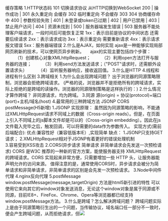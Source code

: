 缓存策略
1.HTTP状态码
101     切换请求协议 从HTTP切换到WebSocket
200	|	操作成功	|
301     永久重定向 会缓存
302     临时重定向  不会缓存
303
304     协商缓存命中
400	|	参数校验失败	|
401 |	未登录或token已过期	|
402	|	用户已禁用	|
403	|	禁止用户访问	|
404	|	资源未找到	|
500	|	服务器端发生错误	|
503     服务器不能处理客户端请求，一段时间后可能恢复正常
1xx：表示目前是协议的中间状态 还需要后续请求
2xx：表示请求成功
3xx：表示重定向 需要重新请求
4xx：表示请求报文错误
5xx：服务器端错误
2.什么是AJAX，如何实现
    ajax是一种能够实现局部网页刷新的技术，可以使网页异步刷新。
        ajax的实现主要包括四个步骤：
            （1）创建核心对象XMLhttpRequest；
            （2）利用open方法打开与服务器的连接；
            （3）利用send方法发送请求；（"POST"请求时，还需额外设置请求头）
            （4）监听服务器响应，接收返回值。
3.什么是HTTP
4.线程和进程有什么区别
3.跨域相关
    1.为什么会出现跨域问题？
        出于浏览器的同源策略限制，浏览器会拒绝跨域请求。
        (严格的说，浏览器并不是拒绝所有的跨域请求，实际上拒绝的是跨域的读操作。浏览器的同源限制策略是这样执行的：)
    2.什么情况才算作跨域？
        非同源请求，均为跨域。
    3.同源
        源(origin) = 协议(protocol)+端口(port)+主机/域名(host)
    4.最常用的三种跨域方法 JSONP CORS postMessage(H5新增)
        1.JSONP
            实现原理：
                虽然因为同源策略的影响，不能通过XMLHttpRequest请求不同域上的数据（Cross-origin reads）。但是，在页面上引入不同域上的js脚本文件却是可以的（Cross-origin embedding）。因此在js文件载入完毕之后，触发回调，可以将需要的data作为参数传入。
            实现方式(需前后端配合):
            优点:兼容性好（兼容低版本IE）,实现简单
            缺点：
                1.JSONP只支持GET请求；
                2.XMLHttpRequest相对于JSONP有着更好的错误处理机制       
                3.容易受到XSS攻击 
        2.CORS(异步请求 简单请求 非简单请求会先发送一次预检请求)
            CORS 是W3C 推荐的一种新的官方方案，能使服务器支持 XMLHttpRequest 的跨域请求。CORS 实现起来非常方便，只需要增加一些 HTTP 头，让服务器能声明允许的访问来源。
            值得注意的是，通常使用CORS时，异步请求会被分为简单请求和非简单请求，非简单请求的区别是会先发一次预检请求。
        3.Node中间件代理
        4.nginx反向代理
        5.postMessage
            window.postMessage(message,targetOrigin) 方法是html5新引进的特性
            可以使用它来向其它的window对象发送消息，无论这个window对象是属于同源或不同源，目前IE8+、FireFox、Chrome、Opera等浏览器都已经支持window.postMessage方法。
3.什么是跨域？怎么解决跨域问题？
    跨域问题实际上是由于同源策略衍生出的一个问题，当传输协议，域名端口任一部分不一致时，便会产生跨域问题，从而拒绝请求，但<img src=XXX> <link href=XXX><script src=XXX>天然允许跨域加载资源
    解决方案
    （1）JSONP
            原理：利用<script>;标签没有跨域限制的漏洞，使得网页     可以得到从其他来源动态产生的JSON数据（前提是服务器支持）。
            优点：实现简单，兼容性好。
            缺点：仅支持get方法，容易受到XSS攻击。
        （2）CORS
        原理：服务器端设置Access-Control-Allow-Origin以开启CORS。该属性表示哪些域名可以访问资源，如设置通配符则表示所有网站均可访问。
        实现实例（express)：
（3）Node中间件代理
            原理：同源策略仅是浏览器需要遵循的策略，故搭建中间件服务器转发请求与响应，达到跨域目的。
（4）nginx反向代理
            原理：类似Node中间件服务器，通过nginx代理服务器实现。
            实现方法：下载安装nginx，修改配置。
    5.postMessage(H5中新增)
4.Cookie、sessionStorage、localStorage区别
    共同点：都是保存在浏览器端，且同源的。 
    区别：
    （1）cookie数据始终在同源的http请求中携带，即cookie在浏览器和服务器间来回传递。
    sessionStorage和localStorage不会自动把数据发给服务器，仅在本地保存。
    （2）cookie数据不能超过4k(适合保存小数据)。 
    sessionStorage和localStorage容量较大，
    （3）数据有效期不同，sessionStorage：仅在当前浏览器窗口关闭前有效。
    localStorage：始终有效，窗口或浏览器关闭也一直保存，需手动清除；
    cookie只在设置的cookie过期时间之前一直有效，即使窗口或浏览器关闭。
    （4）作用域不同。 sessionStorage不在不同的浏览器窗口中共享；
    localStorage 在所有同源窗口中都是共享的；cookie也是在所有同源窗口中都是共享的。
    应用场景：
    localStorage：常用于长期登录（+判断用户是否已登录），适合长期保存在本地的数据。
    sessionStorage ：敏感账号一次性登录；
     cookies与服务器交互。
5.get和post区别
    简单来说：GET产生一个TCP数据包，POST产生两个TCP数据包
    　　严格的说：对于GET方式的请求，浏览器会把http header和data一并发送出去，服务器响应200（返回数据）；
    　　而对于POST请求。浏览器先发送header，服务器响应100 continue，浏览器再发送data，服务器响应200 ok（返回数据）
    GET请求的参数是放在请求的URL中，而POST方法是放在请求体中
    GET请求在URL中传递参数时会有长度限制，而POST无限制（不是绝对的，只是相对来说）
    GET请求会被浏览器主动缓存，而POST不会
    GET请求的参数会保存在浏览器中，而POST的参数不会保存在浏览器中
6.http和https的区别，https有哪些新特性,SSL协议解决了什么，其依靠的算法有哪些
    HTTPS = HTTP + SSL/TLS(Secure Socket Layer安全套接层)
        TLS(Transport Layer Security 继任者传输层安全)
            TLS和SSL在传输层对网络连接进行加密
　　1、https有CA证书，http一般没有
　　2、http是超文本传输协议，信息是明文传输。https则是具有安全性的SSL加密传输协议
　　3、http默认80端口，https默认443端口。
    HTTPS新特性:
        1.TLS/SSL内容加密
        2.数字证书(CA)验明身份：防范中间人攻击
        3.MD5,SHA-1等散列值方法防止信息篡改
    HTTPS与HTTP比较
        HTTPS 相对于 HTTP 性能上差点，因为多了 SSL/TLS 的几次握手和加密解密的运算处理，但是加密解密的运算处理已经可以通过特有的硬件来加速处理。
    原有风险 现有优势
        1.信息窃听  信息加密
        2.信息篡改  完整性校验
        3.信息劫持  身份验证
    SSL协议提供的安全通道有以下三个特性：
        1.机密性：SSL协议使用密钥加密通信数据。
        2.可靠性：服务器和客户都会被认证，客户的认证是可选的。
        3.完整性：SSL协议会对传送的数据进行完整性检查。
    加密算法分为两大类：
        1.对称加密算法
            数据加解密使用同一份密钥，加解密速度快，效率高，缺点是密钥的管理难度大，一旦密钥传输泄露，那就没啥用处了。
        2.非对称加密算法
            数据加解密使用公钥和私钥，公钥用于传输，私钥自己保存，安全性较高，但加解密速度偏慢。
    公钥和私钥的概念
        1.私钥（放在服务器上，用于公钥加密过的数据），不会放在互联网上传输；
        2.公钥（放在互联网上，所有人都能拿到的一串加密的字符串，这个加密的字符串是来加密我们的字符信息的。当加密的数据传到服务器上，只有服务器通过私钥解密，才能把公钥加密的数据拿出来）
    握手阶段分为五步
7.https安全性
    1.服务器身份验证，通过服务器身份验证，用户可以明确当前它正在与对应的服务器进行通信
    2.数据机密性，其他方无法理解发送的数据内容，因为提交的数据是加密的
    3.数据完整性，传输会携带Message Authentication(MAC)用作验证，因此传输的数据不会被另一方更改
8.https的优点和缺点
    优点：
        1.最大限度地提高 Web 上数据和事务的安全性；
        2.加密用户敏感或者机密信息；
        3.提高搜索引擎中的排名
        4.避免在浏览器中出现“不安全”的提示；
        5.提升用户对网站的信赖。
    缺点：
        1.HTTPS 协议在握手阶段耗时相对较大，会影响页面整体加载速度；
        2.在浏览器和服务器上会更多的 CPU 周期来加密/解密数据；
        3.SSL 证书一般都需要支付一定费用来获取，并且费用往往不低；
        4.并不是绝对意义上的安全，在网站遭受攻击，服务器被劫持时，HTTPS 基本起不到任何安全防护作用。
9.TLS(Transport Layer Secure 继承者传输层安全)/SSL(Secure Socket Layer 安全套接层)协议
        TLS/SSL协议为了解决网络通讯中的信息安全问题而产生的
        设计目的：
            身份验证
            保密性
            完整性
        主要包含两部分
            1.Record记录协议
                使用对称加密短发来解决通讯消息加密的部分
            2.Handshake握手协议
                为了完成对称加密，需要通过握手协议来传递密匙  
7.计算机网络体系结构
    OSI(Open System Interconnection 开放式系统互连)七层协议
        应用层：允许访问OSI环境的手段
    　　表示层：对数据进行翻译、加密和压缩
    　　会话层：建立、管理和终止会话
    　　传输层：提供端到端的可靠报文传递和错误恢复
    　　网络层：负责数据包从源到宿的传递和网际互连
        数据链路层
    　　物理层：通过媒介传输比特,确定机械及电气规范
    TCP/IP四层协议(现在广泛使用的)
        应用层(各种应用层协议和TELNET FTP SMTP)
        运输层(TCP/UDP)
        网际层(IP)
        网络接口层
    五层协议(并不存在 讲课用)
        应用层
        传输层
        网络层
        数据链路层
        物理层
8.TCP和UDP的区别
    TCP（Transmission Control Protocol，传输控制协议）
        是基于连接的协议，也就是说，在正式收发数据前，必须和对方建立可靠的连接。一个TCP连接必须要经过三次“对话”才能建立起来

    UDP（User Data Protocol，用户数据报协议）
        是与TCP相对应的协议。它是面向非连接的协议，它不与对方建立连接，而是直接就把数据包发送过去！UDP适用于一次只传送少量数据、对可靠性要求不高的应用环境

9.SSL有几次握手，具体过程|HTTPS握手过程
    1.客户端先生成一个随机数，然后传输到服务端，并且会带上客户端这边支持的所有加密套件
    2.服务端拿到这个随机数之后先存的，服务端也生成一个随机数，这个随机数会伴随着服务端的证书，也就是我们之前说到的公钥，一起传输给客户端
    3.客户端拿到了服务端的随机数之后也先存着，通过服务端传给他的公钥生成一个预主秘钥，生成过程当中会产生一个新的随机数，所以总共是有三个随机数，客户端生成的这个随机数用公钥加密后传输给服务器这边，这个过程就是没有办法被中间人解析的一个过程，因为它使用的是公钥进行加密，只有服务端这边的私钥可以对其解密
    4.这个数据传输到服务器之后，服务器通过私钥解密，拿到了预主秘钥也就是我们说的那个随机字符串
    5.最终服务端会选择一个客户端这边支持的加密套件，然后两边确定同时使用这同一个加密套件，对这三个随机数进行一个算法的操作，生成一个主秘钥，因为最后一个随机数只有客户端和服务端知道，中间人根本拿不到，所以他们生成的这个主秘钥也是中间人根本没有办法破解的，后期传输的数据就全部是通过这个主秘钥进行加密的，因为两边主秘钥是一样的，所以两边都能够对数据加密之后进行解密，中间人因为没有办法知道这个主秘钥，所以他没有办法对数据进行解密，所以这中间的数据传输就变成了安全的传输

    总体来说TLS握手就是通过交换三个随机数，然后计算出主会话密钥；由于安全性，会继续扩展出更多的临时密钥。保证通讯过程的绝对安全。
10.ajax请求时，如何解释json数据
    如果是字符串形式的json：eval("("+ajax.response+")")
    如果是本地的json文件：JSON.parse(data)
11.localStorage sessionStorage Cookie Session
    localStorage和sessionStorage：
        两者的共同点在于：
            1、存储大小均为5M左右
            2、都有同源策略限制
            3、仅在客户端中保存，不参与和服务器的通信
        两者的不同点在于：
            1、生命周期 —— 数据可以存储多少时间
                1. localStorage: 存储的数据是永久性的，除非用户人为删除否则会一直存在。
                2.sessionStorage: 与存储数据的脚本所在的标签页的有效期是相同的。一旦窗口或者标签页被关闭，那么所有通过 sessionStorage 存储的数据也会被删除。
            2、作用域 —— 谁拥有数据的访问权
                1.localStorage: 在同一个浏览器内，同源文档之间共享 localStorage 数据，可以互相读取、覆盖。
                2.sessionStorage: 与 localStorage 一样需要同一浏览器同源文档这一条件。不仅如此，sessionStorage 的作用域还被限定在了窗口中，也就是说，只有同一浏览器、同一窗口的同源文档才能共享数据。
12.Cookie Session 和Token
    Cookie Session Token 存在的意义
        HTTP是一种无状态协议 无法确保每一次会话是否为同一个用户发出 浏览器不会保留任何会话信息 所以服务器端也就无法确定访问者信息，因此浏览器和服务端会进行一个会话跟踪，在进行一些特殊用户权限才有的操作时，将用户状态用Cookie或Session保存起来
    Cookie：
        一种主要用于客户端和服务端进行会话验证的凭证
        属性表：
            1.name=value String 键值对,字符串类型，用于设置Cookie 的名称和值        
            2.expires 符合 HTTP-date 规范的时间戳 指定Cookie 的生存期，用于设置Cookie的过期时间
            3.max-age non-zero-digit 在 cookie 失效之前需要经过的秒数,与expires功能相似
            4.domain 域名String 指定Cookie 所属的域名，默认为当前域名
            5.path URL 路径 指定 cookie 在哪个路径（路由）下生效，默认是 '/'
        创建方式:
            1.客户端通过js设置，举例，用一个js-cookies库 已封装好document.cookie方法
            2.服务器端通过在HTTP响应头设置Set-Cookie
                服务器端设置后，客户端再次同一服务端发起请求时，就会携带这个Cookie并发到服务端上
                在域名相同(端口号不同的跨域)的情况下，Cookie是可以共享的，而其他跨域情况则无法共享
    Session：
        1.基于Cookie实现的另一种记录服务器端和客户端会话状态的机制
        2.Session存储在服务端，而SessionId会被存储在客户端的Cookie中
        认证过程：
            1.客户端第一次发送请求到服务端，服务端根据信息创建对应的Session，并在响应头返回SessionID(也就是Set-Cookie)
            2.客户端接收到服务器端返回的SessionID后，会将此信息存储在Cookie上，同时会记录这个SessionID属于哪个域名
            3.当客户端再次访问服务器端时，请求会自动判断该域名下是否存在Cookie信息，如果有则发给服务器端，服务器端会从Cookie中拿到SessionID，再根据SessionID找到对应的Session，如果有对应的Session则通过，继续执行请求，否则就中断
        缺点及解决方案：
            扩展性不好，Session面对服务器集群是无法共享Session的。
            Session是存储在Tomcat容器中的，所以如果后端机器是多台的话，多个机器间是无法共享Session的，此时可以使用Spring提供的分布式Session的解决方案，将Session放在Redis中
    Cookie和Session区别：
        1.安全性:因为Cookie可以通过刻划断修改，而Session只能在服务器端设置，所以安全性比Cookie高，一般会用于验证用户登陆状态
        2.适用性：Cookie只能存储字符串数据，而Session可以存储任意类型数据
        3.有效性 Cookie可以设置任意时间有效，而Session一般失效事件端
        4.继承性 一般客户端设置Cookie，如果要用于验证就需要服务器端创建Session
    Token：
        访问资源接口(API-Application Programming Interface)时所需要的资源凭证，与Session相比，token的优点时不需要存储数据在服务端，服务端只需要根据客户端传来的token进行合法验证，通过后则返回请求资源即可，减轻了服务器端的资源占用压力，目前最流行的JWT(JSON WEB TOKEN)就是基于token实现，以下以JWT标准介绍token
    JWT认证流程：
        1.客户端发送用户信息给服务端请求登录
        2.服务端验证用户信息，验证通过后签发一个 Token 返回给客户端，客户端收到后会存储在 Cookie 或 localStorage 中
        3.客户端继续第二次业务请求，请求头的 Authorization 字段携带这个 Token或者直接放在 Cookie(但是这样就不能跨域了)
        4.服务端根据 headers 中的 Token 进行验证，验证通过后返回业务请求的数据
    JWT优点：
        1.可用于应用管理，避开同源策略
        2.避免 CSRF(Cross Site Request Forgery) 跨站请求伪造 攻击
        3.实现无状态服务端，能够在多个服务间使用，可扩展性好
12.目前常用的鉴权
    1.HTTP Basic Authentication
         这种授权方式是浏览器遵守http协议实现的基本授权方式,HTTP协议进行通信的过程中，HTTP协议定义了基本认证认证允许HTTP服务器对客户端进行用户身份证的方法。
    2.session-cookie
    3.Token 验证
    4.OAuth(开放授权)
13.HTTP缓存
    1.强缓存
    2.协商缓存

    首先通过 Cache-Control 验证强缓存是否可用，如果强缓存可用，那么直接读取缓存
    如果不可以，那么进入协商缓存阶段，发起 HTTP 请求，服务器通过请求头中是否带上 If-Modified-Since 和 If-None-Match 这些条件请求字段检查资源是否更新：

        若资源更新，那么返回资源和 200 状态码
        如果资源未更新，那么告诉浏览器直接使用缓存获取资源
14.你知道 302(临时) 状态码是什么嘛？你平时浏览网页的过程中遇到过哪些 302 的场景？301(永久)
    而 302 表示临时重定向，这个资源只是暂时不能被访问了，但是之后过一段时间还是可以继续访问，一般是访问某个网站的资源需要权限时，会需要用户去登录，跳转到登录页面之后登录之后，还可以继续访问。
    301 类似，都会跳转到一个新的网站，但是 301 代表访问的地址的资源被永久移除了，以后都不应该访问这个地址，搜索引擎抓取的时候也会用新的地址替换这个老的。可以在返回的响应的 location 首部去获取到返回的地址。301 的场景如下：
    比如从 baidu.com，跳转到 baidu.com
    域名换了
15.HTTP 常用的请求方式，区别和用途
    GET：通用获取数据
    HEAD：获取资源的元信息
    POST：提交数据
    PUT：修改数据
    DELETE：删除数据
    CONNECT：建立连接隧道，用于代理服务器
    OPTIONS：列出可对资源实行的请求方法，常用于跨域    
16.三次握手和四次挥手，为什么不是2/4次
    三次握手
        1.一开始双方处于 CLOSED 状态，然后服务端开始监听某个端口进入 LISTEN 状态
        2.然后客户端主动发起连接，发送 SYN，然后自己变为 SYN-SENT，seq = x
        3.服务端收到之后，返回 SYN seq = y 和 ACK ack = x + 1（对于客户端发来的 SYN），自己变成 SYN-REVD
        4.之后客户端再次发送 ACK seq = x + 1, ack = y + 1给服务端，自己变成 EASTABLISHED 状态，服务端收到 ACK，也进入 ESTABLISHED
    为什么不是两次
        无法确认客户端的接收能力。
    为什么不是4次
        四次以上都可以，只不过 三次就够了
    四次挥手
        一开始都处于 ESTABLISH 状态，然后客户端发送 FIN 报文，带上 seq = p，状态变为 FIN-WAIT-1
        服务端收到之后，发送 ACK 确认，ack = p + 1，然后进入 CLOSE-WAIT 状态    
        客户端收到之后进入 FIN-WAIT-2  状态
        过了一会等数据处理完，再次发送 FIN、ACK，seq = q，ack = p + 1，进入 LAST-ACK 阶段
        客户端收到 FIN 之后，客户端收到之后进入 TIME_WAIT（等待 2MSL），然后发送 ACK 给服务端 ack = 1 + 1
        服务端收到之后进入 CLOSED 状态
    客户端这个时候还需要等待两次 MSL 之后，如果没有收到服务端的重发请求，就表明 ACK 成功到达，挥手结束，客户端变为 CLOSED 状态，否则进行 ACK 重发
    。。。。
    17.在交互过程中如果数据传送完了，还不想断开连接怎么办，怎么维持？
        在 HTTP 中响应体的 Connection 字段指定为 keep-alive
    18.你对 TCP 滑动窗口有了解嘛？
        在 TCP 链接中，对于发送端和接收端而言，TCP 需要把发送的数据放到发送缓存区, 将接收的数据放到接收缓存区。而经常会存在发送端发送过多，而接收端无法消化的情况，所以就需要流量控制，就是在通过接收缓存区的大小，控制发送端的发送。如果对方的接收缓存区满了，就不能再继续发送了。而这种流量控制的过程就需要在发送端维护一个发送窗口，在接收端维持一个接收窗口。
        TCP 滑动窗口分为两种: 发送窗口和接收窗口。
    19.WebSocket与Ajax的区别
        本质不同
            Ajax（Asynchronous Javascript And XML） 即异步 JavaScript 和 XML。是一种创建交互式网页的应用的网页开发技术
            websocket 是 HTML5 的一种新协议，实现了浏览器和服务器的实时通信
        生命周期不同：
            websocket 是长连接，会话一直保持
            ajax 发送接收之后就会断开
        适用范围：
            websocket 用于前后端实时交互数据    
            ajax 非实时
        发起人：
            AJAX 客户端发起 
            WebSocket 服务器端和客户端相互推送
    20.WebSocket
        WebSocket协议本质上是一个基于TCP的协议
        WebSocket 是 HTML5 开始提供的一种在单个 TCP 连接上进行全双工通讯的协议。
        使得客户端和服务器之间的数据交换变得更加简单，允许服务端主动向客户端推送数据。在 WebSocket API 中，浏览器和服务器只需要完成一次握手，两者之间就直接可以创建持久性的连接，并进行双向数据传输。
        在 WebSocket API 中，浏览器和服务器只需要做一个握手的动作，然后，浏览器和服务器之间就形成了一条快速通道。两者之间就直接可以数据互相传送。
        长轮询和短轮询，WebSocket 是长轮询。
            具体比如在一个电商场景，商品的库存可能会变化，所以需要及时反映给用户，所以客户端会不停的发请求，然后服务器端会不停的去查变化，不管变不变，都返回，这个是短轮询。
            而长轮询则表现为如果没有变，就不返回，而是等待变或者超时（一般是十几秒）才返回，如果没有返回，客户端也不需要一直发请求，所以减少了双方的压力。
    21.HTTP 如何实现长连接？在什么时候会超时？
        通过在头部（请求和响应头）设置 Connection: keep-alive，HTTP1.0协议支持，但是默认关闭，从HTTP1.1协议以后，连接默认都是长连接
            。。。
        实际上 HTTP 没有长短链接，只有 TCP 有，TCP 长连接可以复用一个 TCP 链接来发起多次 HTTP 请求，这样可以减少资源消耗，比如一次请求 HTML，可能还需要请求后续的 JS/CSS/图片等
    22.Fetch API与传统Request的区别
        1.fetch 符合关注点分离，使用 Promise，API 更加丰富，支持 Async/Await 
        2.语意简单，更加语意化
        3.可以使用 isomorphic-fetch ，同构方便
    23.POST一般可以发送什么类型的文件，数据处理的问题
        1.文本、图片、视频、音频等都可以
        2.text/image/audio/ 或 application/json 等
    24.TCP 如何保证有效传输及拥塞控制原理。
        tcp 是面向连接的、可靠的、传输层通信协议
        可靠体现在：
            有状态：
                有状态是指 TCP 会确认发送了哪些报文，接收方受到了哪些报文，哪些没有收到，保证数据包按序到达，不允许有差错
            可控制：
                可控制的是指，如果出现丢包或者网络状况不佳，则会跳转自己的行为，减少发送的速度或者重发
        拥塞控制原理:
            原因是有可能整个网络环境特别差，容易丢包，那么发送端就应该注意了。
            主要用三种方法：
                1.慢启动阈值 + 拥塞避免
                    对于拥塞控制来说，TCP 主要维护两个核心状态：
                        拥塞窗口（cwnd）
                        慢启动阈值（ssthresh）
                        （在发送端使用拥塞窗口来控制发送窗口的大小。）
                2.快速重传
                    。。。。
                3.快速回复
                    。。。
    25.OPTION是干啥的？举个用到OPTION的例子？
        1.旨在发送一种探测请求，以确定针对某个目标地址的请求必须具有怎么样的约束，然后根据约束发送真正的请求。
        2.比如针对跨域资源的预检，就是采用 HTTP 的 OPTIONS 方法先发送的。用来处理跨域请求
    26.http知道嘛？哪一层的协议？（应用层）
        1.灵活可扩展，除了规定空格分隔单词，换行分隔字段以外，其他都没有限制，不仅仅可以传输文本，还可以传输图片、视频等任意资源
        2.可靠传输，基于 TCP/IP 所以继承了这一特性
        3.请求-应答，有来有回
        4.无状态，每次 HTTP 请求都是独立的，无关的、默认不需要保存上下文信息
        缺点：
            1.明文传输不安全
            2.复用一个 TCP 链接，会发生对头拥塞
            3.无状态在长连接场景中，需要保存大量上下文，以避免传输大量重复的信息
    27.TCP 协议怎么保证可靠的，UDP 为什么不可靠？
        TCP 是面向连接的、可靠的、传输层通信协议
        UDP 是无连接的传输层通信协议，继承 IP 特性,基于数据报
        为什么 TCP 可靠？TCP 的可靠性体现在有状态和控制
            会精准记录那些数据发送了，那些数据被对方接收了，那些没有被接收，而且保证数据包按序到达，不允许半点差错，这就是有状态
            当意识到丢包了或者网络环境不佳，TCP 会根据具体情况调整自己的行为，控制自己的发送速度或者重发，这是可控制的
        反之 UDP 就是无状态的和不可控制的
    28.HTTP 2 改进
        改进性能：
            头部压缩
            多路信道复用
            Server Push
    30.keep-alive标签的原理 有什么功能
    31.同源的标签里传递数据 用什么方法



        // err ctx.status即是response.status
        // ctx被翻译成上下文context 
        // 只是koa这个框架用到的一个名词 同时封装了request和response中这些属性
        // express框架中没有ctx这个概念
        // web开发中主要两个名词 request response
        // request 客户端浏览器向服务器端发送的请求 Request Headers
        // 隐式 显式(传送的数据) 可以通过request.xxx 获得请求数据
        // 做了一个简化
        // Response Body
        // 隐式 显式 数据


// jwttoken是无状态的 不在服务器端做任何存储
// jwt 适合做多端登录 session 可以做单点登录
// 解决鉴权问题时 jwttoken只是解决方案中的一个 而不是唯一一个
// 传统方式 session+cookie 服务器端会生成session的一个id 存储在cookie中
// cookie是最早出现的 服务器端可以在客户端存信息的一个文件
// windows系统中 cookie文件被存储在c盘用户名下appdata下一个隐藏文件夹
// cookie文件夹 txt文本文件
// cookie存储信息空间有限制
// session启动时会生成一个id 每一个用户都会有一个session
// 服务器端 保存用户的状态
// 两者差别 jwt 分散在客户端 无状态 

点击超链接/地址栏输入地址跳转页面 都是get方式
get方式 传参 两种
1.？+键值对(?blogid=3)
3.命名传参 (:blogId)













